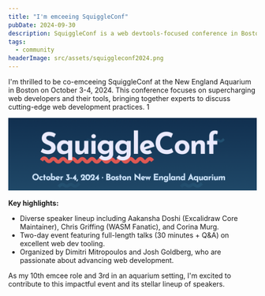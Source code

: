 ```yaml
---
title: "I'm emceeing SquiggleConf"
pubDate: 2024-09-30
description: SquiggleConf is a web devtools-focused conference in Boston.
tags:
  - community
headerImage: src/assets/squiggleconf2024.png
---
```


I'm thrilled to be co-emceeing SquiggleConf at the New England Aquarium in Boston on October 3-4, 2024. This conference focuses on supercharging web developers and their tools, bringing together experts to discuss cutting-edge web development practices. 1

![SquiggleConf](src/assets/squiggleconf2024.png)

**Key highlights:**

- Diverse speaker lineup including Aakansha Doshi (Excalidraw Core Maintainer), Chris Griffing (WASM Fanatic), and Corina Murg.
- Two-day event featuring full-length talks (30 minutes + Q&A) on excellent web dev tooling.
- Organized by Dimitri Mitropoulos and Josh Goldberg, who are passionate about advancing web development.

As my 10th emcee role and 3rd in an aquarium setting, I'm excited to contribute to this impactful event and its stellar lineup of speakers.
